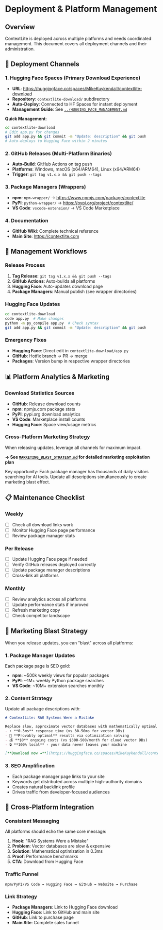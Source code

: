 # Deployment & Platform Management

## Overview

ContextLite is deployed across multiple platforms and needs coordinated management. This document covers all deployment channels and their administration.

## 🚀 Deployment Channels

### 1. **Hugging Face Spaces** (Primary Download Experience)
- **URL**: https://huggingface.co/spaces/MikeKuykendall/contextlite-download  
- **Repository**: `contextlite-download/` subdirectory
- **Auto-Deploy**: Connected to HF Spaces for instant deployment
- **Management Guide**: See [`../HUGGING_FACE_MANAGEMENT.md`](../HUGGING_FACE_MANAGEMENT.md)

**Quick Management**:
```bash
cd contextlite-download
# Edit app.py for changes
git add app.py && git commit -m "Update: description" && git push
# Auto-deploys to Hugging Face within 2 minutes
```

### 2. **GitHub Releases** (Multi-Platform Binaries)
- **Auto-Build**: GitHub Actions on tag push
- **Platforms**: Windows, macOS (x64/ARM64), Linux (x64/ARM64)
- **Trigger**: `git tag v1.x.x && git push --tags`

### 3. **Package Managers** (Wrappers)
- **npm**: `npm-wrapper/` → https://www.npmjs.com/package/contextlite
- **PyPI**: `python-wrapper/` → https://pypi.org/project/contextlite/
- **VS Code**: `vscode-extension/` → VS Code Marketplace

### 4. **Documentation**
- **GitHub Wiki**: Complete technical reference
- **Main Site**: https://contextlite.com

## 🔧 Management Workflows

### Release Process
1. **Tag Release**: `git tag v1.x.x && git push --tags`
2. **GitHub Actions**: Auto-builds all platforms
3. **Hugging Face**: Auto-updates download page
4. **Package Managers**: Manual publish (see wrapper directories)

### Hugging Face Updates
```bash
cd contextlite-download
code app.py  # Make changes
python -m py_compile app.py  # Check syntax
git add app.py && git commit -m "Update: description" && git push
```

### Emergency Fixes
- **Hugging Face**: Direct edit in `contextlite-download/app.py`
- **GitHub**: Hotfix branch → PR → merge
- **Packages**: Version bump in respective wrapper directories

## 📊 Platform Analytics & Marketing

### Download Statistics Sources
- **GitHub**: Release download counts
- **npm**: npmjs.com package stats
- **PyPI**: pypi.org download analytics  
- **VS Code**: Marketplace install counts
- **Hugging Face**: Space view/usage metrics

### Cross-Platform Marketing Strategy
When releasing updates, leverage all channels for maximum impact.

**→ See [`MARKETING_BLAST_STRATEGY.md`](MARKETING_BLAST_STRATEGY.md) for detailed marketing exploitation plan**

Key opportunity: Each package manager has thousands of daily visitors searching for AI tools. Update all descriptions simultaneously to create marketing blast effect.

## 📋 Maintenance Checklist

### Weekly
- [ ] Check all download links work
- [ ] Monitor Hugging Face page performance
- [ ] Review package manager stats

### Per Release
- [ ] Update Hugging Face page if needed
- [ ] Verify GitHub releases deployed correctly
- [ ] Update package manager descriptions
- [ ] Cross-link all platforms

### Monthly
- [ ] Review analytics across all platforms
- [ ] Update performance stats if improved
- [ ] Refresh marketing copy
- [ ] Check competitor landscape

## 🎯 Marketing Blast Strategy

When you release updates, you can "blast" across all platforms:

### 1. **Package Manager Updates**
Each package page is SEO gold:
- **npm**: ~500k weekly views for popular packages
- **PyPI**: ~1M+ weekly Python package searches
- **VS Code**: ~10M+ extension searches monthly

### 2. **Content Strategy** 
Update all package descriptions with:
```markdown
# ContextLite: RAG Systems Were a Mistake

Replace slow, approximate vector databases with mathematically optimal context selection.
- ⚡ **0.3ms** response time (vs 30-50ms for vector DBs)
- 🎯 **Provably optimal** results via optimization solving  
- 💰 **$0** ongoing costs (vs $300-500/month for cloud vector DBs)
- 🔒 **100% local** - your data never leaves your machine

[**Download now →**](https://huggingface.co/spaces/MikeKuykendall/contextlite-download)
```

### 3. **SEO Amplification**
- Each package manager page links to your site
- Keywords get distributed across multiple high-authority domains
- Creates natural backlink profile
- Drives traffic from developer-focused audiences

## 🔗 Cross-Platform Integration

### Consistent Messaging
All platforms should echo the same core message:
1. **Hook**: "RAG Systems Were a Mistake" 
2. **Problem**: Vector databases are slow & expensive
3. **Solution**: Mathematical optimization in 0.3ms
4. **Proof**: Performance benchmarks
5. **CTA**: Download from Hugging Face

### Traffic Funnel
```
npm/PyPI/VS Code → Hugging Face → GitHub → Website → Purchase
```

### Link Strategy
- **Package Managers**: Link to Hugging Face download
- **Hugging Face**: Link to GitHub and main site
- **GitHub**: Link to purchase page
- **Main Site**: Complete sales funnel
